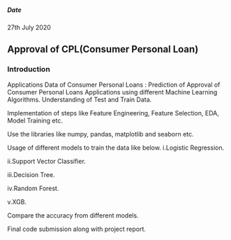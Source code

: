 ##### Date
27th July 2020

## Approval of CPL(Consumer Personal Loan)

### Introduction
Applications Data of Consumer Personal Loans : Prediction of Approval of Consumer Personal Loans Applications using different Machine Learning Algorithms.
Understanding of Test and Train Data.

Implementation of steps like Feature Engineering, Feature Selection, EDA, Model Training etc.

Use the libraries like numpy, pandas, matplotlib and seaborn etc.

Usage of different models to train the data like below.
i.Logistic Regression.

ii.Support Vector Classifier.

iii.Decision Tree.

iv.Random Forest.

v.XGB.

Compare the accuracy from different models.

Final code submission along with project report.